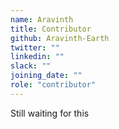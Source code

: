 ```yaml
---
name: Aravinth
title: Contributor
github: Aravinth-Earth
twitter: ""
linkedin: ""
slack: ""
joining_date: ""
role: "contributor"
---
```


Still waiting for this
